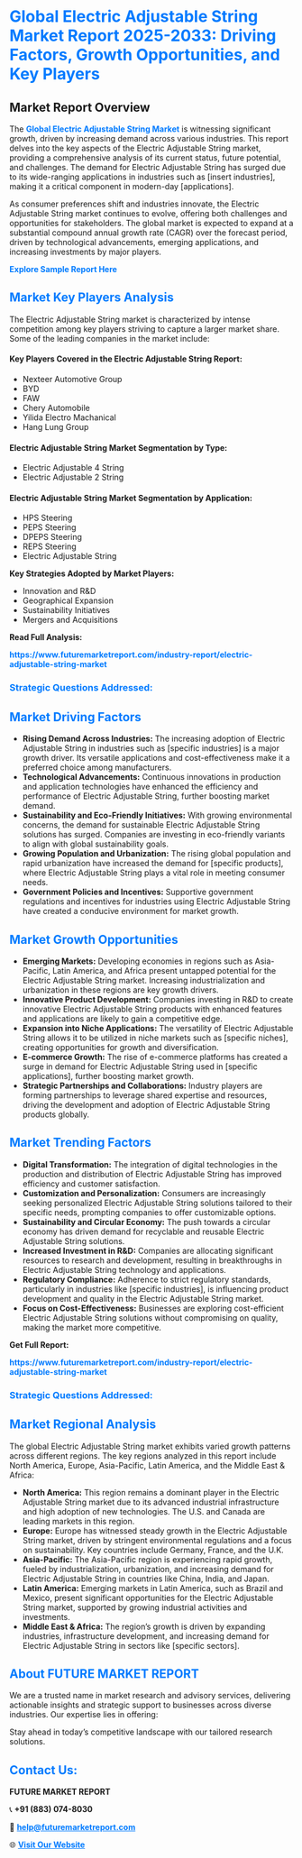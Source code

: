 <h1 style="color: #007BFF;">Global Electric Adjustable String Market Report 2025-2033: Driving Factors, Growth Opportunities, and Key Players</h1>

<section id="overview">
<h2>Market Report Overview</h2>
<p>The <a href="https://www.futuremarketreport.com/industry-report/electric-adjustable-string-market" style="color: #007BFF; text-decoration: none;"><strong>Global Electric Adjustable String Market</strong></a> is witnessing significant growth, driven by increasing demand across various industries. This report delves into the key aspects of the Electric Adjustable String market, providing a comprehensive analysis of its current status, future potential, and challenges. The demand for Electric Adjustable String has surged due to its wide-ranging applications in industries such as [insert industries], making it a critical component in modern-day [applications].</p>
<p>As consumer preferences shift and industries innovate, the Electric Adjustable String market continues to evolve, offering both challenges and opportunities for stakeholders. The global market is expected to expand at a substantial compound annual growth rate (CAGR) over the forecast period, driven by technological advancements, emerging applications, and increasing investments by major players.</p>
</section>

<section id="overview">
<p><a href="https://www.futuremarketreport.com/request-sample/reportId=126204" style="color: #007BFF; text-decoration: none;"><strong>Explore Sample Report Here</strong></a></p>
</section>

<section id="key-players">
<h2 style="color: #007BFF;">Market Key Players Analysis</h2>
<p>The Electric Adjustable String market is characterized by intense competition among key players striving to capture a larger market share. Some of the leading companies in the market include:</p>
<h4>Key Players Covered in the Electric Adjustable String Report:</h4>
<ul><li>Nexteer Automotive Group</li><li>BYD</li><li>FAW</li><li>Chery Automobile</li><li>Yilida Electro Machanical</li><li>Hang Lung Group</li></ul>
<h4>Electric Adjustable String Market Segmentation by Type:</h4>
<ul><li>Electric Adjustable 4 String</li><li>Electric Adjustable 2 String</li></ul>

<h4>Electric Adjustable String Market Segmentation by Application:</h4>
<ul><li>HPS Steering</li><li>PEPS Steering</li><li>DPEPS Steering</li><li>REPS Steering</li><li>Electric Adjustable String</li></ul>
<p><strong>Key Strategies Adopted by Market Players:</strong></p>
<ul>
<li>Innovation and R&D</li>
<li>Geographical Expansion</li>
<li>Sustainability Initiatives</li>
<li>Mergers and Acquisitions</li>
</ul>
</section>

<section>
<p><strong>Read Full Analysis: </strong></p><a href="https://www.futuremarketreport.com/industry-report/electric-adjustable-string-market" style="color: #007BFF; text-decoration: none;"><strong>https://www.futuremarketreport.com/industry-report/electric-adjustable-string-market</strong></a>
<h3 style="color: #007BFF;">Strategic Questions Addressed:</h3>
</section>

<section id="driving-factors">
<h2 style="color: #007BFF;">Market Driving Factors</h2>
<ul>
<li><strong>Rising Demand Across Industries:</strong> The increasing adoption of Electric Adjustable String in industries such as [specific industries] is a major growth driver. Its versatile applications and cost-effectiveness make it a preferred choice among manufacturers.</li>
<li><strong>Technological Advancements:</strong> Continuous innovations in production and application technologies have enhanced the efficiency and performance of Electric Adjustable String, further boosting market demand.</li>
<li><strong>Sustainability and Eco-Friendly Initiatives:</strong> With growing environmental concerns, the demand for sustainable Electric Adjustable String solutions has surged. Companies are investing in eco-friendly variants to align with global sustainability goals.</li>
<li><strong>Growing Population and Urbanization:</strong> The rising global population and rapid urbanization have increased the demand for [specific products], where Electric Adjustable String plays a vital role in meeting consumer needs.</li>
<li><strong>Government Policies and Incentives:</strong> Supportive government regulations and incentives for industries using Electric Adjustable String have created a conducive environment for market growth.</li>
</ul>
</section>

<section id="growth-opportunities">
<h2 style="color: #007BFF;">Market Growth Opportunities</h2>
<ul>
<li><strong>Emerging Markets:</strong> Developing economies in regions such as Asia-Pacific, Latin America, and Africa present untapped potential for the Electric Adjustable String market. Increasing industrialization and urbanization in these regions are key growth drivers.</li>
<li><strong>Innovative Product Development:</strong> Companies investing in R&D to create innovative Electric Adjustable String products with enhanced features and applications are likely to gain a competitive edge.</li>
<li><strong>Expansion into Niche Applications:</strong> The versatility of Electric Adjustable String allows it to be utilized in niche markets such as [specific niches], creating opportunities for growth and diversification.</li>
<li><strong>E-commerce Growth:</strong> The rise of e-commerce platforms has created a surge in demand for Electric Adjustable String used in [specific applications], further boosting market growth.</li>
<li><strong>Strategic Partnerships and Collaborations:</strong> Industry players are forming partnerships to leverage shared expertise and resources, driving the development and adoption of Electric Adjustable String products globally.</li>
</ul>
</section>

<section id="trending-factors">
<h2 style="color: #007BFF;">Market Trending Factors</h2>
<ul>
<li><strong>Digital Transformation:</strong> The integration of digital technologies in the production and distribution of Electric Adjustable String has improved efficiency and customer satisfaction.</li>
<li><strong>Customization and Personalization:</strong> Consumers are increasingly seeking personalized Electric Adjustable String solutions tailored to their specific needs, prompting companies to offer customizable options.</li>
<li><strong>Sustainability and Circular Economy:</strong> The push towards a circular economy has driven demand for recyclable and reusable Electric Adjustable String solutions.</li>
<li><strong>Increased Investment in R&D:</strong> Companies are allocating significant resources to research and development, resulting in breakthroughs in Electric Adjustable String technology and applications.</li>
<li><strong>Regulatory Compliance:</strong> Adherence to strict regulatory standards, particularly in industries like [specific industries], is influencing product development and quality in the Electric Adjustable String market.</li>
<li><strong>Focus on Cost-Effectiveness:</strong> Businesses are exploring cost-efficient Electric Adjustable String solutions without compromising on quality, making the market more competitive.</li>
</ul>
</section>

<section>
<p><strong>Get Full Report: </strong></p><a href="https://www.futuremarketreport.com/industry-report/electric-adjustable-string-market" style="color: #007BFF; text-decoration: none;"><strong>https://www.futuremarketreport.com/industry-report/electric-adjustable-string-market</strong></a>
<h3 style="color: #007BFF;">Strategic Questions Addressed:</h3>
</section>


<section id="regional-analysis">
<h2 style="color: #007BFF;">Market Regional Analysis</h2>
<p>The global Electric Adjustable String market exhibits varied growth patterns across different regions. The key regions analyzed in this report include North America, Europe, Asia-Pacific, Latin America, and the Middle East & Africa:</p>
<ul>
<li><strong>North America:</strong> This region remains a dominant player in the Electric Adjustable String market due to its advanced industrial infrastructure and high adoption of new technologies. The U.S. and Canada are leading markets in this region.</li>
<li><strong>Europe:</strong> Europe has witnessed steady growth in the Electric Adjustable String market, driven by stringent environmental regulations and a focus on sustainability. Key countries include Germany, France, and the U.K.</li>
<li><strong>Asia-Pacific:</strong> The Asia-Pacific region is experiencing rapid growth, fueled by industrialization, urbanization, and increasing demand for Electric Adjustable String in countries like China, India, and Japan.</li>
<li><strong>Latin America:</strong> Emerging markets in Latin America, such as Brazil and Mexico, present significant opportunities for the Electric Adjustable String market, supported by growing industrial activities and investments.</li>
<li><strong>Middle East & Africa:</strong> The region’s growth is driven by expanding industries, infrastructure development, and increasing demand for Electric Adjustable String in sectors like [specific sectors].</li>
</ul>
</section>

<footer>
<h2 style="color: #007BFF;">About FUTURE MARKET REPORT</h2>
<p>We are a trusted name in market research and advisory services, delivering actionable insights and strategic support to businesses across diverse industries. Our expertise lies in offering:</p>

<p>Stay ahead in today’s competitive landscape with our tailored research solutions.</p>

<h2 style="color: #007BFF;">Contact Us:</h2>
<p><strong>FUTURE MARKET REPORT</strong></p>
<p>📞 <strong>+91 (883) 074-8030</strong></p>
<p>📧 <strong><a href="mailto:help@futuremarketreport.com" style="color: #007BFF;">help@futuremarketreport.com</a></strong></p>
<p>🌐 <strong><a href="https://www.futuremarketreport.com/" style="color: #007BFF;">Visit Our Website</a></strong></p>
</footer>